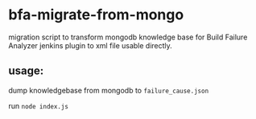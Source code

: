 # bfa-migrate-from-mongo

migration script to transform mongodb knowledge base for Build Failure Analyzer jenkins plugin to xml file usable directly.

## usage:

dump knowledgebase from mongodb to `failure_cause.json`

run `node index.js`
